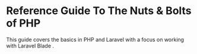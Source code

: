 # Reference Guide To The Nuts & Bolts of PHP

This guide covers the basics in PHP and Laravel with a focus on working with Laravel Blade .
